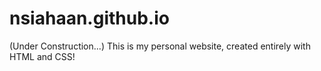 # nsiahaan.github.io
(Under Construction...)
This is my personal website, created entirely with HTML and CSS!
